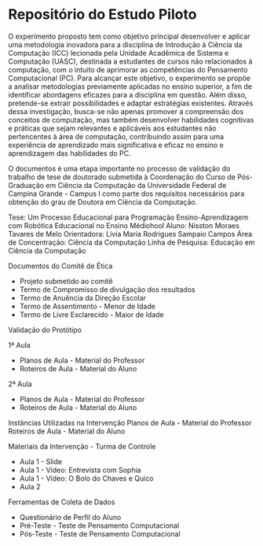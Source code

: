 # Repositório do Estudo Piloto

O experimento proposto tem como objetivo principal desenvolver e aplicar uma metodologia inovadora para a disciplina de Introdução à Ciência da Computação (ICC) lecionada pela Unidade Acadêmica de Sistema e Computação (UASC), destinada a estudantes de cursos não relacionados à computação, com o intuito de aprimorar as competências do Pensamento Computacional (PC). Para alcançar este objetivo, o experimento se propõe a analisar metodologias previamente aplicadas no ensino superior, a fim de identificar abordagens eficazes para a disciplina em questão. Além disso, pretende-se extrair possibilidades e adaptar estratégias existentes. Através dessa investigação, busca-se não apenas promover a compreensão dos conceitos de computação, mas também desenvolver habilidades cognitivas e práticas que sejam relevantes e aplicáveis aos estudantes não pertencentes à área de computação, contribuindo assim para uma experiência de aprendizado mais significativa e eficaz no ensino e aprendizagem das habilidades do PC.

O documentos é uma etapa importante no processo de validação do trabalho de tese de doutorado submetida à Coordenação do Curso de Pós-Graduação em Ciência da Computação da Universidade Federal de Campina Grande - Campus I como parte dos requisitos necessários para obtenção do grau de Doutora em Ciência da Computação.

Tese: Um Processo Educacional para Programação Ensino-Aprendizagem com Robótica Educacional no Ensino Médiohool
Aluno: Nisston Moraes Tavares de Melo
Orientadora: Lívia Maria Rodrigues Sampaio Campos
Área de Concentração: Ciência da Computação
Linha de Pesquisa: Educação em Ciência da Computação

Documentos do Comitê de Ética

* Projeto submetido ao comitê
* Termo de Compromisso de divulgação dos resultados
* Termo de Anuência da Direção Escolar
* Termo de Assentimento - Menor de Idade
* Termo de Livre Esclarecido - Maior de Idade

Validação do Protótipo

1ª Aula
* Planos de Aula - Material do Professor
* Roteiros de Aula - Material do Aluno

2ª Aula
* Planos de Aula - Material do Professor
* Roteiros de Aula - Material do Aluno

Instâncias Utilizadas na Intervenção
Planos de Aula - Material do Professor
Roteiros de Aula - Material do Aluno

Materiais da Intervenção - Turma de Controle
* Aula 1 - Slide
* Aula 1 - Vídeo: Entrevista com Sophia
* Aula 1 - Vídeo: O Bolo do Chaves e Quico
* Aula 2

Ferramentas de Coleta de Dados
* Questionário de Perfil do Aluno
* Pré-Teste - Teste de Pensamento Computacional
* Pós-Teste - Teste de Pensamento Computacional

